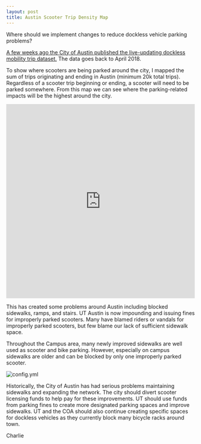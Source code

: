```yaml
---
layout: post
title: Austin Scooter Trip Density Map
---
```

Where should we implement changes to reduce dockless vehicle parking problems?

[A few weeks ago the City of Austin published the live-updating dockless mobility trip dataset.](https://data.austintexas.gov/Transportation-and-Mobility/Dockless-Vehicle-Trips/7d8e-dm7r) The data goes back to April 2018. 

To show where scooters are being parked around the city, I mapped the sum of trips originating and ending in Austin (minimum 20k total trips). Regardless of a scooter trip beginning or ending, a scooter will need to be parked somewhere. From this map we can see where the parking-related impacts will be the highest around the city. 

<iframe width="100%" height="520" frameborder="0" src="https://thomashenry.carto.com/builder/6d1bca14-3cf1-403f-ad03-9a997e7dd71a/embed" allowfullscreen webkitallowfullscreen mozallowfullscreen oallowfullscreen msallowfullscreen></iframe>

This has created some problems around Austin including blocked sidewalks, ramps, and stairs. UT Austin is now impounding and issuing fines for improperly parked scooters. Many have blamed riders or vandals for improperly parked scooters, but few blame our lack of sufficient sidewalk space. 

Throughout the Campus area, many newly improved sidewalks are well used as scooter and bike parking. However, especially on campus sidewalks are older and can be blocked by only one improperly parked scooter. 

![config.yml]({{site.baseurl}}/images/innercampus.png)

Historically, the City of Austin has had serious problems maintaining sidewalks and expanding the network. The city should divert scooter licensing funds to help pay for these improvements. UT should use funds from parking fines to create more designated parking spaces and improve sidewalks. UT and the COA should also continue creating specific spaces for dockless vehicles as they currently block many bicycle racks around town. 

Charlie